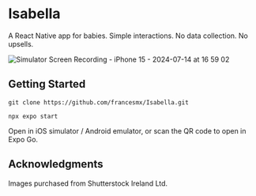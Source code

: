 # Isabella

A React Native app for babies. Simple interactions. No data collection. No upsells.

![Simulator Screen Recording - iPhone 15 - 2024-07-14 at 16 59 02](https://github.com/user-attachments/assets/a834d32d-9f4f-46e5-a9da-0534e253cdaa)

## Getting Started

```
git clone https://github.com/francesmx/Isabella.git

npx expo start
```

Open in iOS simulator / Android emulator, or scan the QR code to open in Expo Go.

## Acknowledgments

Images purchased from Shutterstock Ireland Ltd.
